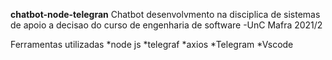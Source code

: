 **chatbot-node-telegran**
Chatbot desenvolvmento na disciplica de sistemas de apoio a decisao do curso de
engenharia de software -UnC Mafra 2021/2


Ferramentas utilizadas 
*node js
*telegraf
*axios
*Telegram
*Vscode
